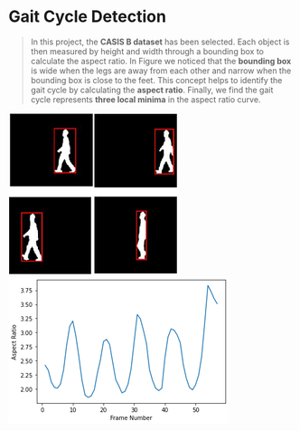 # **Gait Cycle Detection**

> In this project, the **CASIS B dataset** has been selected. Each object is then measured by height and width through a bounding box to calculate the aspect ratio. In Figure we noticed that the **bounding box** is wide when the 
legs are away from each other and narrow when the bounding box is close to the feet. This concept helps to identify the gait cycle by calculating the **aspect ratio**. Finally, we find the gait cycle represents **three local minima** in the aspect ratio curve.

  ![Screenshot](./bounding_box.png) ![Screenshot](./aspect_ratio_curve.png)
